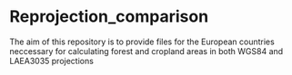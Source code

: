 # Reprojection_comparison
The aim of this repository is to provide files for the European countries neccessary for calculating forest and cropland areas in both WGS84 and LAEA3035 projections
